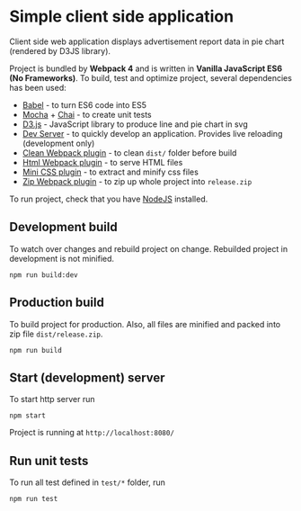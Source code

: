 # Simple client side application

Client side web application displays advertisement report data in pie chart (rendered by D3JS library).

Project is bundled by **Webpack 4** and is written in **Vanilla JavaScript ES6 (No Frameworks)**.
To build, test and optimize project, several dependencies has been used:
* [Babel](https://babeljs.io/) - to turn ES6 code into ES5 
* [Mocha](https://mochajs.org/) + [Chai](https://www.chaijs.com/) - to create unit tests
* [D3.js](https://d3js.org/) - JavaScript library to produce line and pie chart in svg
* [Dev Server](https://github.com/webpack/webpack-dev-server) - to quickly develop an application. Provides live reloading (development only)
* [Clean Webpack plugin](https://github.com/johnagan/clean-webpack-plugin) - to clean `dist/` folder before build
* [Html Webpack plugin](https://webpack.js.org/plugins/html-webpack-plugin/) - to serve HTML files
* [Mini CSS plugin](https://github.com/webpack-contrib/mini-css-extract-plugin) - to extract and minify css files
* [Zip Webpack plugin](https://www.npmjs.com/package/zip-webpack-plugin) - to zip up whole project into `release.zip`

To run project, check that you have [NodeJS](https://nodejs.org/en/) installed.

## Development build

To watch over changes and rebuild project on change. Rebuilded project in development is not minified.
```
npm run build:dev
```

## Production build

To build project for production. Also, all files are minified and packed into zip file `dist/release.zip`.
```
npm run build
```

## Start (development) server

To start http server run 
```
npm start
```

Project is running at `http://localhost:8080/`

## Run unit tests

To run all test defined in `test/*` folder, run 
```
npm run test
```